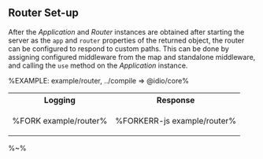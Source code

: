 ## Router Set-up

After the _Application_ and _Router_ instances are obtained after starting the server as the `app` and `router` properties of the <link type="Idio">returned object</link>, the router can be configured to respond to custom paths. This can be done by assigning configured middleware from the map and standalone middleware, and calling the `use` method on the _Application_ instance.

%EXAMPLE: example/router, ../compile => @idio/core%

<table>
<tr><th>Logging</th><th>Response</th></tr>
<!-- block-start -->
<tr><td>

%FORK example/router%
</td>
<td>

%FORKERR-js example/router%
</td></tr>
</table>

%~%